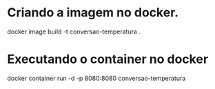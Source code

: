 # Criando a imagem no docker.
docker image build -t conversao-temperatura .

# Executando o container no docker
docker container run -d -p 8080:8080 conversao-temperatura